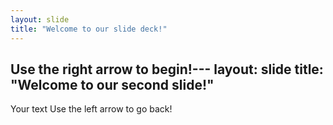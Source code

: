 ```yaml
---
layout: slide
title: "Welcome to our slide deck!"
---
```


Use the right arrow to begin!---
layout: slide
title: "Welcome to our second slide!"
---
Your text
Use the left arrow to go back!
